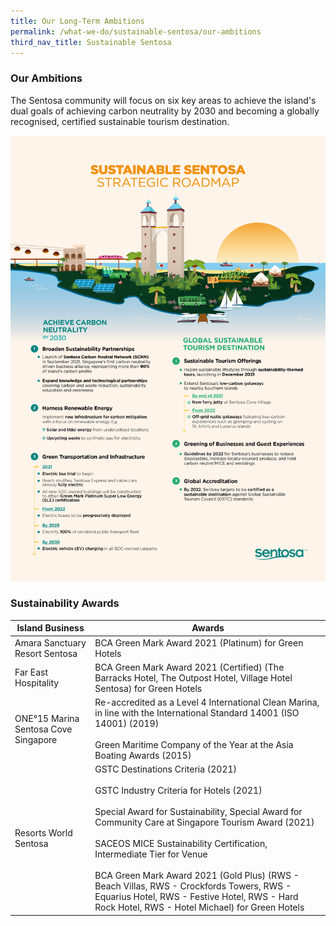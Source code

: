 ```yaml
---
title: Our Long-Term Ambitions
permalink: /what-we-do/sustainable-sentosa/our-ambitions
third_nav_title: Sustainable Sentosa
---
```

### **Our Ambitions**
The Sentosa community will focus on six key areas to achieve the island's dual goals of achieving carbon neutrality by 2030 and becoming a globally recognised, certified sustainable tourism destination.

<img src="/images/what-we-do/sustainable-sentosa/infographic.jpg" alt="Image of Infographic"/>

### **Sustainability Awards**


| Island Business | Awards
| -------- | -------- |
| Amara Sanctuary Resort Sentosa     | BCA Green Mark Award 2021 (Platinum) for Green Hotels 
| Far East Hospitality     | BCA Green Mark Award 2021 (Certified) (The Barracks Hotel, The Outpost Hotel, Village Hotel Sentosa) for Green Hotels
| ONE°15 Marina Sentosa Cove Singapore   | Re-accredited as a Level 4 International Clean Marina, in line with the International Standard 14001 (ISO 14001) (2019) <br><br>Green Maritime Company of the Year at the Asia Boating Awards (2015)
|Resorts World Sentosa | GSTC Destinations Criteria (2021)<br><br>GSTC Industry Criteria for Hotels (2021)<br><br>Special Award for Sustainability, Special Award for Community Care at Singapore Tourism Award (2021)<br><br>SACEOS MICE Sustainability Certification, Intermediate Tier for Venue<br><br>BCA Green Mark Award 2021 (Gold Plus) (RWS - Beach Villas, RWS - Crockfords Towers, RWS - Equarius Hotel, RWS - Festive Hotel, RWS - Hard Rock Hotel, RWS - Hotel Michael) for Green Hotels

